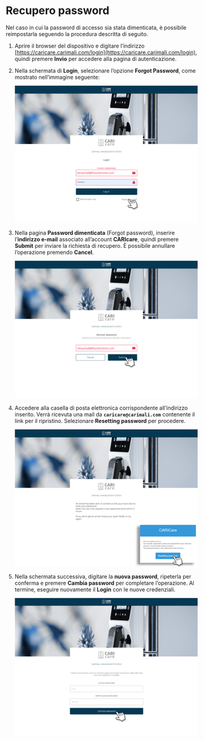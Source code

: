 # Recupero password

Nel caso in cui la password di accesso sia stata dimenticata, è possibile reimpostarla seguendo la procedura descritta di seguito.

1. Aprire il browser del dispositivo e digitare l’indirizzo [https://caricare.carimali.com/login](https://caricare.carimali.com/login), quindi premere **Invio** per accedere alla pagina di autenticazione.

2. Nella schermata di **Login**, selezionare l’opzione **Forgot Password**, come mostrato nell’immagine seguente:

   <kbd>![Forgot Password](_images/recover-password-step-1.png)</kbd>

3. Nella pagina **Password dimenticata** (Forgot password), inserire l’**indirizzo e-mail** associato all’account **CARIcare**, quindi premere **Submit** per inviare la richiesta di recupero.
   È possibile annullare l’operazione premendo **Cancel**.

   <kbd>![Recover Password](_images/recover-password-step-2.png)</kbd>

4. Accedere alla casella di posta elettronica corrispondente all’indirizzo inserito.
   Verrà ricevuta una mail da **`caricare@carimali.com`** contenente il link per il ripristino.
   Selezionare **Resetting password** per procedere.

   <kbd>![Email Reset Password](_images/recover-password-step-3.png)</kbd>

5. Nella schermata successiva, digitare la **nuova password**, ripeterla per conferma e premere **Cambia password** per completare l’operazione.
   Al termine, eseguire nuovamente il **Login** con le nuove credenziali.

   <kbd>![Change Password](_images/recover-password-step-4.png)</kbd>
